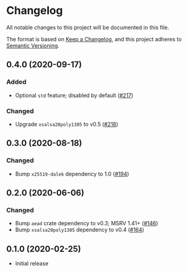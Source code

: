 # Changelog
All notable changes to this project will be documented in this file.

The format is based on [Keep a Changelog](https://keepachangelog.com/en/1.0.0/),
and this project adheres to [Semantic Versioning](https://semver.org/spec/v2.0.0.html).

## 0.4.0 (2020-09-17)
### Added
- Optional `std` feature; disabled by default ([#217])

### Changed
- Upgrade `xsalsa20poly1305` to v0.5 ([#218])

[#218]: https://github.com/RustCrypto/AEADs/pull/218
[#217]: https://github.com/RustCrypto/AEADs/pull/217

## 0.3.0 (2020-08-18)
### Changed
- Bump `x25519-dalek` dependency to 1.0 ([#194])

[#194]: https://github.com/RustCrypto/AEADs/pull/194

## 0.2.0 (2020-06-06)
### Changed
- Bump `aead` crate dependency to v0.3; MSRV 1.41+ ([#146])
- Bump `xsalsa20poly1305` dependency to v0.4 ([#164])

[#146]: https://github.com/RustCrypto/AEADs/pull/146
[#164]: https://github.com/RustCrypto/AEADs/pull/164

## 0.1.0 (2020-02-25)
- Initial release

